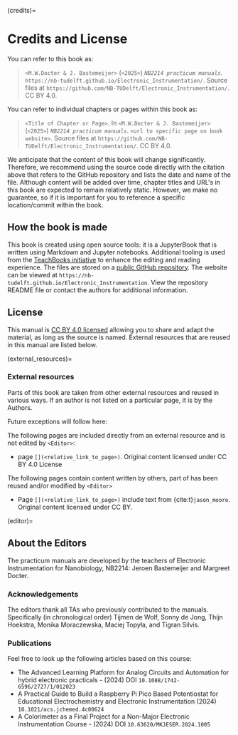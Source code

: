 (credits)=
# Credits and License

You can refer to this book as:

> `<M.W.Docter & J. Bastemeijer>` (`<2025>`) _`NB2214 practicum manuals`_. `https://nb-tudelft.github.io/Electronic_Instrumentation/`. Source files at `https://github.com/NB-TUDelft/Electronic_Instrumentation/`. CC BY 4.0.

You can refer to individual chapters or pages within this book as:

> `<Title of Chapter or Page>`. In `<M.W.Docter & J. Bastemeijer>` (`<2025>`) _`NB2214 practicum manuals`_. `<url to specific page on book website>`. Source files at `https://github.com/NB-TUDelft/Electronic_Instrumentation/`. CC BY 4.0.

We anticipate that the content of this book will change significantly. Therefore, we recommend using the source code directly with the citation above that refers to the GitHub repository and lists the date and name of the file. Although content will be added over time, chapter titles and URL's in this book are expected to remain relatively static. However, we make no guarantee, so if it is important for you to reference a specific location/commit within the book.

## How the book is made

This book is created using open source tools: it is a JupyterBook that is written using Markdown and Jupyter notebooks. Additional tooling is used from the [TeachBooks initiative](https://teachbooks.io/) to enhance the editing and reading experience. The files are stored on a [public GitHub repository](`<https://github.com/NB-TUDelft/Electronic_Instrumentation/>`). The website can be viewed at `https://nb-tudelft.github.io/Electronic_Instrumentation`. View the repository README file or contact the authors for additional information.

## License
This manual is [CC BY 4.0 licensed](https://creativecommons.org/licenses/by/4.0/) allowing you to share and adapt the material, as long as the source is named. External resources that are reused in this manual are listed below.

(external_resources)=
### External resources

Parts of this book are taken from other external resources and reused in various ways. If an author is not listed on a particular page, it is by the Authors.

Future exceptions will follow here:

The following pages are included directly from an external resource and is not edited by `<Editor>`:
- page `[](<relative_link_to_page>)`. Original content licensed under CC BY 4.0 License

The following pages contain content written by others, part of has been reused and/or modified by `<Editor>`
- Page `[](<relative_link_to_page>)` include text from {cite:t}`jason_moore`. Original content licensed under CC BY. 


(editor)=
## About the Editors

The practicum manuals are developed by the teachers of Electronic Instrumentation for Nanobiology, NB2214: Jeroen Bastemeijer and Margreet Docter. 

### Acknowledgements

The editors thank all TAs who previously contributed to the manuals. Specifically (in chronological order) Tijmen de Wolf, Sonny de Jong, Thijn Hoekstra, Monika Moraczewska, Maciej Topyła, and Tigran Silvis.

### Publications
Feel free to look up the following articles based on this course: 
- The Advanced Learning Platform for Analog Circuits and Automation for hybrid electronic practicals - (2024) DOI `10.1088/1742-6596/2727/1/012023`
- A Practical Guide to Build a Raspberry Pi Pico Based Potentiostat for Educational Electrochemistry and Electronic Instrumentation (2024) `10.1021/acs.jchemed.4c00624`
- A Colorimeter as a Final Project for a Non-Major Electronic Instrumentation Course - (2024) DOI `10.63620/MKJESER.2024.1005`



